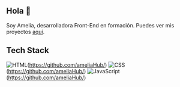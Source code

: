 ## Hola 👋
Soy Amelia, desarrolladora Front-End en formación. Puedes ver mis proyectos [aquí](https:).

## Tech Stack
![HTML](https://img.shields.io/badge/HTML-E34F26?style=flat-square&logo=html5&logoColor=white)(https://github.com/ameliaHub/)
![CSS](https://img.shields.io/badge/CSS-1572B6?style=flat-square&logo=css3&logoColor=white)(https://github.com/ameliaHub/)
![JavaScript](https://img.shields.io/badge/JavaScript-F7DF1E?style=flat-square&logo=javascript&logoColor=black)(https://github.com/ameliaHub/)








